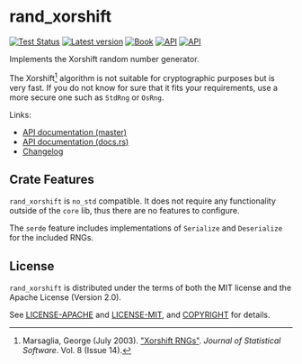# rand_xorshift

[![Test Status](https://github.com/rust-random/rngs/workflows/Tests/badge.svg?event=push)](https://github.com/rust-random/rngs/actions)
[![Latest version](https://img.shields.io/crates/v/rand_xorshift.svg)](https://crates.io/crates/rand_xorshift)
[![Book](https://img.shields.io/badge/book-master-yellow.svg)](https://rust-random.github.io/book/)
[![API](https://img.shields.io/badge/api-master-yellow.svg)](https://rust-random.github.io/rand/rand_xorshift)
[![API](https://docs.rs/rand_xorshift/badge.svg)](https://docs.rs/rand_xorshift)

Implements the Xorshift random number generator.

The Xorshift[^1] algorithm is not suitable for cryptographic purposes
but is very fast. If you do not know for sure that it fits your
requirements, use a more secure one such as `StdRng` or `OsRng`.

[^1]: Marsaglia, George (July 2003).
      ["Xorshift RNGs"](https://www.jstatsoft.org/v08/i14/paper).
      *Journal of Statistical Software*. Vol. 8 (Issue 14).

Links:

-   [API documentation (master)](https://rust-random.github.io/rand/rand_xorshift)
-   [API documentation (docs.rs)](https://docs.rs/rand_xorshift)
-   [Changelog](https://github.com/rust-random/rngs/blob/master/rand_xorshift/CHANGELOG.md)

[rand]: https://crates.io/crates/rand


## Crate Features

`rand_xorshift` is `no_std` compatible. It does not require any functionality
outside of the `core` lib, thus there are no features to configure.

The `serde` feature includes implementations of `Serialize` and `Deserialize`
for the included RNGs.


## License

`rand_xorshift` is distributed under the terms of both the MIT license and the
Apache License (Version 2.0).

See [LICENSE-APACHE](LICENSE-APACHE) and [LICENSE-MIT](LICENSE-MIT), and
[COPYRIGHT](COPYRIGHT) for details.
